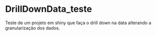 # DrillDownData_teste
Teste de um projeto em shiny que faça o drill down na data alterando a granularização dos dados.
